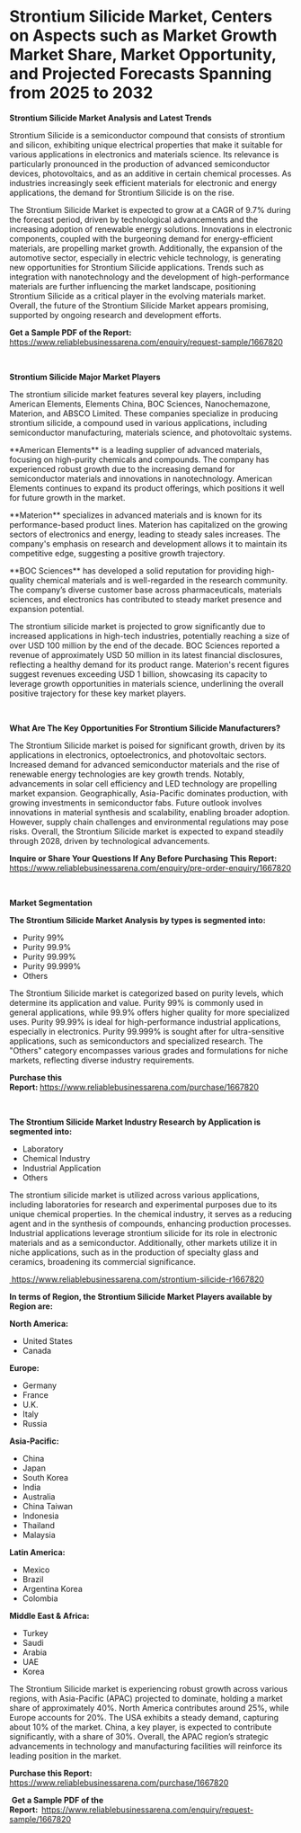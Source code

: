 <p><h1>Strontium Silicide Market, Centers on Aspects such as Market Growth Market Share, Market Opportunity, and Projected Forecasts Spanning from 2025 to 2032</h1></p><p><strong>Strontium Silicide Market Analysis and Latest Trends</strong></p>
<p><p>Strontium Silicide is a semiconductor compound that consists of strontium and silicon, exhibiting unique electrical properties that make it suitable for various applications in electronics and materials science. Its relevance is particularly pronounced in the production of advanced semiconductor devices, photovoltaics, and as an additive in certain chemical processes. As industries increasingly seek efficient materials for electronic and energy applications, the demand for Strontium Silicide is on the rise.</p><p>The Strontium Silicide Market is expected to grow at a CAGR of 9.7% during the forecast period, driven by technological advancements and the increasing adoption of renewable energy solutions. Innovations in electronic components, coupled with the burgeoning demand for energy-efficient materials, are propelling market growth. Additionally, the expansion of the automotive sector, especially in electric vehicle technology, is generating new opportunities for Strontium Silicide applications. Trends such as integration with nanotechnology and the development of high-performance materials are further influencing the market landscape, positioning Strontium Silicide as a critical player in the evolving materials market. Overall, the future of the Strontium Silicide Market appears promising, supported by ongoing research and development efforts.</p></p>
<p><strong>Get a Sample PDF of the Report:&nbsp;</strong> <a href="https://www.reliablebusinessarena.com/enquiry/request-sample/1667820?utm_campaign=3314&utm_medium=2&utm_source=Github&utm_content=ia&utm_term=18042025&utm_id=strontium-silicide">https://www.reliablebusinessarena.com/enquiry/request-sample/1667820</a></p>
<p>&nbsp;</p>
<p><strong>Strontium Silicide Major Market Players</strong></p>
<p><p>The strontium silicide market features several key players, including American Elements, Elements China, BOC Sciences, Nanochemazone, Materion, and ABSCO Limited. These companies specialize in producing strontium silicide, a compound used in various applications, including semiconductor manufacturing, materials science, and photovoltaic systems.</p><p>**American Elements** is a leading supplier of advanced materials, focusing on high-purity chemicals and compounds. The company has experienced robust growth due to the increasing demand for semiconductor materials and innovations in nanotechnology. American Elements continues to expand its product offerings, which positions it well for future growth in the market.</p><p>**Materion** specializes in advanced materials and is known for its performance-based product lines. Materion has capitalized on the growing sectors of electronics and energy, leading to steady sales increases. The company's emphasis on research and development allows it to maintain its competitive edge, suggesting a positive growth trajectory.</p><p>**BOC Sciences** has developed a solid reputation for providing high-quality chemical materials and is well-regarded in the research community. The company’s diverse customer base across pharmaceuticals, materials sciences, and electronics has contributed to steady market presence and expansion potential.</p><p>The strontium silicide market is projected to grow significantly due to increased applications in high-tech industries, potentially reaching a size of over USD 100 million by the end of the decade. BOC Sciences reported a revenue of approximately USD 50 million in its latest financial disclosures, reflecting a healthy demand for its product range. Materion's recent figures suggest revenues exceeding USD 1 billion, showcasing its capacity to leverage growth opportunities in materials science, underlining the overall positive trajectory for these key market players.</p></p>
<p>&nbsp;</p>
<p><strong>What Are The Key Opportunities For Strontium Silicide Manufacturers?</strong></p>
<p><p>The Strontium Silicide market is poised for significant growth, driven by its applications in electronics, optoelectronics, and photovoltaic sectors. Increased demand for advanced semiconductor materials and the rise of renewable energy technologies are key growth trends. Notably, advancements in solar cell efficiency and LED technology are propelling market expansion. Geographically, Asia-Pacific dominates production, with growing investments in semiconductor fabs. Future outlook involves innovations in material synthesis and scalability, enabling broader adoption. However, supply chain challenges and environmental regulations may pose risks. Overall, the Strontium Silicide market is expected to expand steadily through 2028, driven by technological advancements.</p></p>
<p><strong>Inquire or Share Your Questions If Any Before Purchasing This Report:</strong> <a href="https://www.reliablebusinessarena.com/enquiry/pre-order-enquiry/1667820?utm_campaign=3314&utm_medium=2&utm_source=Github&utm_content=ia&utm_term=18042025&utm_id=strontium-silicide">https://www.reliablebusinessarena.com/enquiry/pre-order-enquiry/1667820</a></p>
<p>&nbsp;</p>
<p><strong>Market Segmentation</strong></p>
<p><strong>The Strontium Silicide Market Analysis by types is segmented into:</strong></p>
<p><ul><li>Purity 99%</li><li>Purity 99.9%</li><li>Purity 99.99%</li><li>Purity 99.999%</li><li>Others</li></ul></p>
<p><p>The Strontium Silicide market is categorized based on purity levels, which determine its application and value. Purity 99% is commonly used in general applications, while 99.9% offers higher quality for more specialized uses. Purity 99.99% is ideal for high-performance industrial applications, especially in electronics. Purity 99.999% is sought after for ultra-sensitive applications, such as semiconductors and specialized research. The "Others" category encompasses various grades and formulations for niche markets, reflecting diverse industry requirements.</p></p>
<p><strong>Purchase this Report:&nbsp;</strong><a href="https://www.reliablebusinessarena.com/purchase/1667820?utm_campaign=3314&utm_medium=2&utm_source=Github&utm_content=ia&utm_term=18042025&utm_id=strontium-silicide">https://www.reliablebusinessarena.com/purchase/1667820</a></p>
<p>&nbsp;</p>
<p><strong>The Strontium Silicide Market Industry Research by Application is segmented into:</strong></p>
<p><ul><li>Laboratory</li><li>Chemical Industry</li><li>Industrial Application</li><li>Others</li></ul></p>
<p><p>The strontium silicide market is utilized across various applications, including laboratories for research and experimental purposes due to its unique chemical properties. In the chemical industry, it serves as a reducing agent and in the synthesis of compounds, enhancing production processes. Industrial applications leverage strontium silicide for its role in electronic materials and as a semiconductor. Additionally, other markets utilize it in niche applications, such as in the production of specialty glass and ceramics, broadening its commercial significance.</p></p>
<p><a href="https://www.reliablebusinessarena.com/strontium-silicide-r1667820?utm_campaign=3314&utm_medium=2&utm_source=Github&utm_content=ia&utm_term=18042025&utm_id=strontium-silicide">&nbsp;https://www.reliablebusinessarena.com/strontium-silicide-r1667820</a></p>
<p><strong>In terms of Region, the Strontium Silicide Market Players available by Region are:</strong></p>
<p>
    <p> <strong> North America: </strong>
        <ul>
            <li>United States</li>
            <li>Canada</li>
        </ul>
        </p> 
    <p> <strong> Europe: </strong>
        <ul>
            <li>Germany</li>
            <li>France</li>
            <li>U.K.</li>
            <li>Italy</li>
            <li>Russia</li>
        </ul>
        </p> 
    <p> <strong> Asia-Pacific: </strong>
        <ul>
            <li>China</li>
            <li>Japan</li>
            <li>South Korea</li>
            <li>India</li>
            <li>Australia</li>
            <li>China Taiwan</li>
            <li>Indonesia</li>
            <li>Thailand</li>
            <li>Malaysia</li>
        </ul>
        </p> 
    <p> <strong> Latin America: </strong>
        <ul>
            <li>Mexico</li>
            <li>Brazil</li>
            <li>Argentina Korea</li>
            <li>Colombia</li>
        </ul>
        </p> 
    <p> <strong> Middle East & Africa: </strong>
        <ul>
            <li>Turkey</li>
            <li>Saudi</li>
            <li>Arabia</li>
            <li>UAE</li>
            <li>Korea</li>
        </ul>
    </p>
    </p>
<p><p>The Strontium Silicide market is experiencing robust growth across various regions, with Asia-Pacific (APAC) projected to dominate, holding a market share of approximately 40%. North America contributes around 25%, while Europe accounts for 20%. The USA exhibits a steady demand, capturing about 10% of the market. China, a key player, is expected to contribute significantly, with a share of 30%. Overall, the APAC region’s strategic advancements in technology and manufacturing facilities will reinforce its leading position in the market.</p></p>
<p><strong>Purchase this Report: </strong><a href="https://www.reliablebusinessarena.com/purchase/1667820?utm_campaign=3314&utm_medium=2&utm_source=Github&utm_content=ia&utm_term=18042025&utm_id=strontium-silicide">https://www.reliablebusinessarena.com/purchase/1667820</a></p>
<p>&nbsp;<strong>Get a Sample PDF of the Report:&nbsp;&nbsp;</strong><a href="https://www.reliablebusinessarena.com/enquiry/request-sample/1667820?utm_campaign=3314&utm_medium=2&utm_source=Github&utm_content=ia&utm_term=18042025&utm_id=strontium-silicide">https://www.reliablebusinessarena.com/enquiry/request-sample/1667820</a></p>
<p><strong></strong></p>
<p><p></p><p></p><p></p></p>